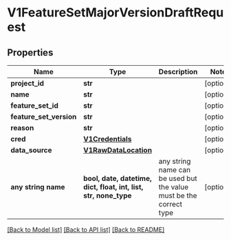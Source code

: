 # V1FeatureSetMajorVersionDraftRequest


## Properties
Name | Type | Description | Notes
------------ | ------------- | ------------- | -------------
**project_id** | **str** |  | [optional] 
**name** | **str** |  | [optional] 
**feature_set_id** | **str** |  | [optional] 
**feature_set_version** | **str** |  | [optional] 
**reason** | **str** |  | [optional] 
**cred** | [**V1Credentials**](V1Credentials.md) |  | [optional] 
**data_source** | [**V1RawDataLocation**](V1RawDataLocation.md) |  | [optional] 
**any string name** | **bool, date, datetime, dict, float, int, list, str, none_type** | any string name can be used but the value must be the correct type | [optional]

[[Back to Model list]](../README.md#documentation-for-models) [[Back to API list]](../README.md#documentation-for-api-endpoints) [[Back to README]](../README.md)


